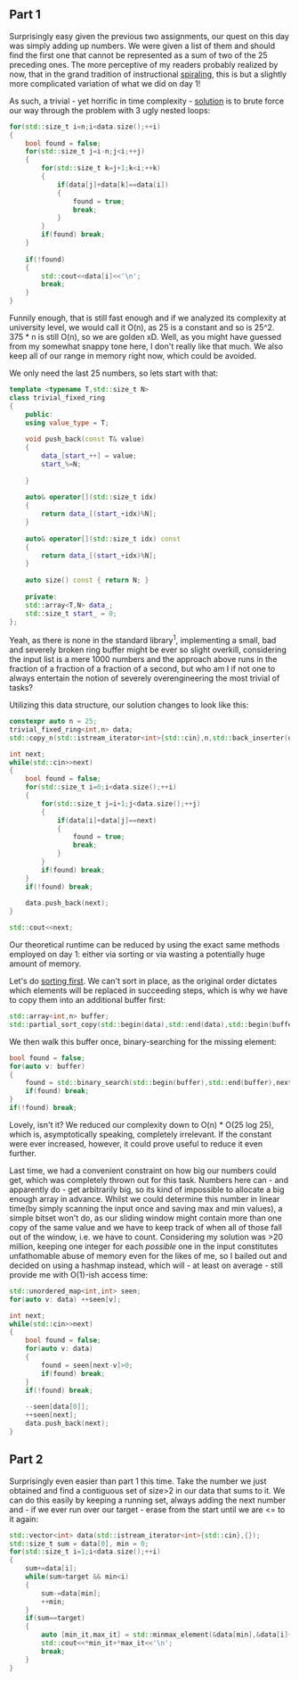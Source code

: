 ## Part 1

Surprisingly easy given the previous two assignments, our quest on this day was simply adding up numbers. We were given a list of them and should find the first one that cannot be represented as a sum of two of the 25 preceding ones. The more perceptive of my readers probably realized by now, that in the grand tradition of instructional [spiraling](https://en.wikipedia.org/wiki/Spiral_approach), this is but a slightly more complicated variation of what we did on day 1! 

As such, a trivial - yet horrific in time complexity - [solution](01_trivial.cpp) is to brute force our way through the problem with 3 ugly nested loops:

```cpp
for(std::size_t i=n;i<data.size();++i)
{
	bool found = false;
	for(std::size_t j=i-n;j<i;++j)
	{
		for(std::size_t k=j+1;k<i;++k)
		{
			if(data[j]+data[k]==data[i])
			{
				found = true;
				break;
			}
		}
		if(found) break;
	}
	
	if(!found)
	{
		std::cout<<data[i]<<'\n';
		break;
	}
}
```

Funnily enough, that is still fast enough and if we analyzed its complexity at university level, we would call it O(n), as 25 is a constant and so is 25^2. 375 * n is still O(n), so we are golden xD. Well, as you might have guessed from my somewhat snappy tone here, I don't really like that much. We also keep all of our range in memory right now, which could be avoided.

We only need the last 25 numbers, so lets start with that:

```cpp
template <typename T,std::size_t N>
class trivial_fixed_ring
{
	public:
	using value_type = T;
	
	void push_back(const T& value)
	{
		data_[start_++] = value;
		start_%=N;
		
	}
	
	auto& operator[](std::size_t idx)
	{
		return data_[(start_+idx)%N];
	}
	
	auto& operator[](std::size_t idx) const
	{
		return data_[(start_+idx)%N];
	}
	
	auto size() const { return N; }
	
	private:
	std::array<T,N> data_;
	std::size_t start_ = 0;
};
```

Yeah, as there is none in the standard library<a title="Unfortunately, we did not get a ring in C++20 either. Can anyone tell me what happend to [p0059?](http://www.open-std.org/jtc1/sc22/wg21/docs/papers/2017/p0059r4.pdf)"><sup>1</sup></a>, implementing a small, bad and severely broken ring buffer might be ever so slight overkill, considering the input list is a mere 1000 numbers and the approach above runs in the fraction of a fraction of a fraction of a second, but who am I if not one to always entertain the notion of severely overengineering the most trivial of tasks?

Utilizing this data structure, our solution changes to look like this:

```cpp
constexpr auto n = 25;
trivial_fixed_ring<int,n> data;
std::copy_n(std::istream_iterator<int>{std::cin},n,std::back_inserter(data));

int next;
while(std::cin>>next)
{
	bool found = false;
	for(std::size_t i=0;i<data.size();++i)
	{
		for(std::size_t j=i+1;j<data.size();++j)
		{
			if(data[i]+data[j]==next)
			{
				found = true;
				break;
			}
		}
		if(found) break;
	}
	if(!found) break;
	
	data.push_back(next);
}

std::cout<<next;
```

Our theoretical runtime can be reduced by using the exact same methods employed on day 1: either via sorting or via wasting a potentially huge amount of memory. 

Let's do [sorting first](01_sort.cpp). We can't sort in place, as the original order dictates which elements will be replaced in succeeding steps, which is why we have to copy them into an additional buffer first:

```cpp
std::array<int,n> buffer;
std::partial_sort_copy(std::begin(data),std::end(data),std::begin(buffer),std::end(buffer));
```

We then walk this buffer once, binary-searching for the missing element:

```cpp
bool found = false;
for(auto v: buffer)
{
	found = std::binary_search(std::begin(buffer),std::end(buffer),next-v);
	if(found) break;
}
if(!found) break;
```

Lovely, isn't it? We reduced our complexity down to O(n) * O(25 log 25), which is, asymptotically speaking, completely irrelevant. If the constant were ever increased, however, it could prove useful to reduce it even further.

Last time, we had a convenient constraint on how big our numbers could get, which was completely thrown out for this task. Numbers here can - and apparently do - get arbitrarily big, so its kind of impossible to allocate a big enough array in advance. Whilst we could determine this number in linear time(by simply scanning the input once and saving max and min values), a simple bitset won't do, as our sliding window might contain more than one copy of the same value and we have to keep track of when all of those fall out of the window, i.e. we have to count. Considering my solution was >20 million, keeping one integer for each *possible* one in the input constitutes unfathomable abuse of memory even for the likes of me, so I bailed out and decided on using a hashmap instead, which will - at least on average - still provide me with O(1)-ish access time:

```cpp
std::unordered_map<int,int> seen;
for(auto v: data) ++seen[v];

int next;
while(std::cin>>next)
{
	bool found = false;
	for(auto v: data)
	{
		found = seen[next-v]>0;
		if(found) break;
	}
	if(!found) break;
	
	--seen[data[0]];
	++seen[next];
	data.push_back(next);
}
```

## Part 2

Surprisingly even easier than part 1 this time. Take the number we just obtained and find a contiguous set of size>2 in our data that sums to it. We can do this easily by keeping a running set, always adding the next number and - if we ever run over our target - erase from the start until we are <= to it again:

```cpp
std::vector<int> data(std::istream_iterator<int>{std::cin},{});
std::size_t sum = data[0], min = 0;
for(std::size_t i=1;i<data.size();++i)
{
	sum+=data[i];
	while(sum>target && min<i)
	{
		sum-=data[min];
		++min;
	}
	if(sum==target)
	{
		auto [min_it,max_it] = std::minmax_element(&data[min],&data[i]+1);
		std::cout<<*min_it+*max_it<<'\n';
		break;
	}
}
```
